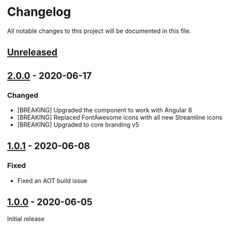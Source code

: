 # Changelog

All notable changes to this project will be documented in this file.

## [Unreleased]


## [2.0.0] - 2020-06-17

### Changed
- [BREAKING] Upgraded the component to work with Angular 8
- [BREAKING] Replaced FontAwesome icons with all new Streamline icons
- [BREAKING] Upgraded to core branding v5


## [1.0.1] - 2020-06-08

### Fixed
- Fixed an AOT build issue


## [1.0.0] - 2020-06-05
Initial release


[Unreleased]: https://github.com/digipolisantwerp/notification_widget_angular/compare/v2.0.0...HEAD
[2.0.0]: https://github.com/digipolisantwerp/notification_widget_angular/compare/v1.0.1...v2.0.0
[1.0.1]: https://github.com/digipolisantwerp/notification_widget_angular/compare/v1.0.0...v1.0.1
[1.0.0]: https://github.com/digipolisantwerp/notification_widget_angular/compare/v0.0.1...v1.0.0
